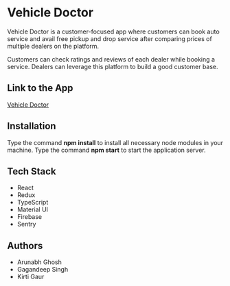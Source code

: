 # Vehicle Doctor ![]()

Vehicle Doctor is a customer-focused app where customers can book auto service and avail free pickup and drop service after comparing prices of multiple dealers on the platform.

Customers can check ratings and reviews of each dealer while booking a service. Dealers can leverage this platform to build a good customer base.

## Link to the App

[Vehicle Doctor](https://vehicledr.s3.us-east-2.amazonaws.com/index.html)

## Installation

Type the command **npm install** to install all necessary node modules in your machine. Type the command **npm start** to start the application server.

## Tech Stack

- React
- Redux
- TypeScript
- Material UI
- Firebase
- Sentry

## Authors

- Arunabh Ghosh
- Gagandeep Singh
- Kirti Gaur
